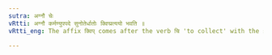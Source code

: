 ```yaml
---
sutra: अग्नौ चेः
vRtti: अग्नौ कर्मण्युपपदे सुनोतेर्धातोः क्विप्प्रत्ययो भवति ॥
vRtti_eng: The affix क्विप् comes after the verb चि 'to collect' with the sense of past time, when the word अग्नि, in the accusative case, is in composition.

---
```

